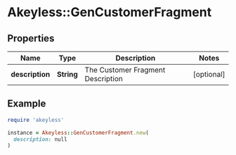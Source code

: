 # Akeyless::GenCustomerFragment

## Properties

| Name | Type | Description | Notes |
| ---- | ---- | ----------- | ----- |
| **description** | **String** | The Customer Fragment Description | [optional] |

## Example

```ruby
require 'akeyless'

instance = Akeyless::GenCustomerFragment.new(
  description: null
)
```


